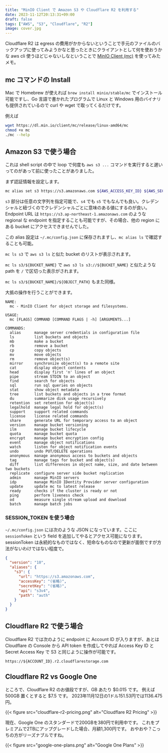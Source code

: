 ```yaml
---
title: "MinIO Client で Amazon S3 や Cloudflare R2 を利用する"
date: 2023-11-12T20:13:31+09:00
draft: false
tags: ["AWS", "S3", "Cloudflare", "R2"]
image: cover.jpg
---
```


Cloudflare R2 は egress の費用がかからないということで手元のファイルのバックアップに使ってみようかなと思ったときにクライアントとして何を使おうかな aws cli 使うほどじゃないしなということで [MinIO Client (mc)](https://github.com/minio/mc) を使ってみたメモ。

## mc コマンドの Install

Mac で Homebrew が使えれば `brew install minio/stable/mc` でインストール可能ですし、Go 言語で書かれたプログラムで Linux と Windows 用のバイナリも提供されているので curl や wget で取ってくるだけです。

例えば

```bash
wget https://dl.min.io/client/mc/release/linux-amd64/mc
chmod +x mc
./mc --help
```


## Amazon S3 で使う場合

これは shell script の中で loop で何度も `aws s3 ...` コマンドを実行すると遅いってのがあって前に使ったことがありました。

まず認証情報を設定します。

```bash
mc alias set s3 https://s3.amazonaws.com ${AWS_ACCESS_KEY_ID} ${AWS_SECRET_ACCESS_KEY}
```

`s3` 部分は任意の文字列を指定可能で、`s4` でも `s5` でもなんでも良い。クレデンシャルと紐づくのでクレデンシャルごとに意味のある値にするのが良い。
Endpoint URL は `https://s3.ap-northeast-1.amazonaws.com` のような regional な endpoint を指定することも可能ですが、その場合、他の region にある bucket にアクセスできませんでした。

この alias 設定は `~/.mc/config.json` に保存されますし、`mc alias ls` で確認することも可能。

`mc ls s3` で `aws s3 ls` と似た bucket のリストが表示されます。

`mc ls s3/${BUCKET_NAME}` で `aws s3 ls s3://${BUCKET_NAME}` と似たような path を `/` で区切った表示がされます。

`mc ls s3/${BUCKET_NAME}/${OBJECT_PATH}` もまた同様。

大抵の操作を行うことができます。

```
NAME:
  mc - MinIO Client for object storage and filesystems.

USAGE:
  mc [FLAGS] COMMAND [COMMAND FLAGS | -h] [ARGUMENTS...]

COMMANDS:
  alias      manage server credentials in configuration file
  ls         list buckets and objects
  mb         make a bucket
  rb         remove a bucket
  cp         copy objects
  mv         move objects
  rm         remove object(s)
  mirror     synchronize object(s) to a remote site
  cat        display object contents
  head       display first 'n' lines of an object
  pipe       stream STDIN to an object
  find       search for objects
  sql        run sql queries on objects
  stat       show object metadata
  tree       list buckets and objects in a tree format
  du         summarize disk usage recursively
  retention  set retention for object(s)
  legalhold  manage legal hold for object(s)
  support    support related commands
  license    license related commands
  share      generate URL for temporary access to an object
  version    manage bucket versioning
  ilm        manage bucket lifecycle
  quota      manage bucket quota
  encrypt    manage bucket encryption config
  event      manage object notifications
  watch      listen for object notification events
  undo       undo PUT/DELETE operations
  anonymous  manage anonymous access to buckets and objects
  tag        manage tags for bucket and object(s)
  diff       list differences in object name, size, and date between two buckets
  replicate  configure server side bucket replication
  admin      manage MinIO servers
  idp        manage MinIO IDentity Provider server configuration
  update     update mc to latest release
  ready      checks if the cluster is ready or not
  ping       perform liveness check
  od         measure single stream upload and download
  batch      manage batch jobs
```

### SESSION\_TOKEN を使う場合

`~/.mc/config.json` には次のような JSON になっています。ここに `sessionToken` という field を追加してやるとアクセス可能になります。sessionToken は永続的なものではなく、短命なものなので更新が面倒ですが方法がないわけではない程度で。

```json
{
  "version": "10",
  "aliases": {
    "s3": {
      "url": "https://s3.amazonaws.com",
      "accessKey": "(省略)",
      "secretKey": "(省略)",
      "api": "s3v4",
      "path": "auth"
    }
  }
}
```

## Cloudflare R2 で使う場合

Cloudflare R2 では次のように endpoint に Account ID が入りますが、あとは Cloudflare の Console から API token を作成してやれば Access Key ID と Secret Access Key で S3 と同じように操作が可能です。


```
https://${ACCOUNT_ID}.r2.cloudflarestorage.com
```

## Cloudflare R2 vs Google One

ところで、Cloudflare R2 のお値段ですが、GB あたり $0.015 です。
例えば 500GB 置くとすると $7.5 です。
2023年11月12日の1ドル151.53円では1136.475円。

{{< figure src="cloudflare-r2-pricing.png" alt="Cloudflare R2 Pricing" >}}

現在、Google One のスタンダードで200GBを380円で利用中です。
これをプレミアムで2TBにアップグレードした場合、月額1,300円です。
おやおや？こっちの方がリーズナブルですね。

{{< figure src="google-one-plans.png" alt="Google One Plans" >}}
